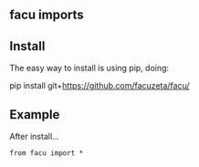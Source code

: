 <h2>facu imports</h2>

<h2> Install </h2>
The easy way to install is using pip, doing:

pip install git+https://github.com/facuzeta/facu/

<h2> Example </h2>

After install...

```
from facu import *
```
